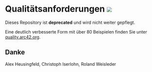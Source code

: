 # Qualitätsanforderungen ![](icon.png)

Dieses Repository ist **deprecated** und wird nicht weiter gepflegt.

Eine deutlich verbesserte Form mit über 80 Beispielen finden Sie unter [quality.arc42.org](https://quality.arc42.org).

## Danke
Alex Heusingfeld, Christoph Iserlohn, Roland Weisleder


